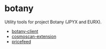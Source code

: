 # botany

Utility tools for project Botany (JPYX and EURX).

- [botany-client](./projects/botany-client/README.md)
- [cosmoscan-extension](./projects/cosmoscan-extension/README.md)
- [pricefeed](./projects/pricefeed/README.md)
